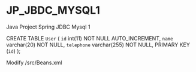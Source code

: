 # JP_JBDC_MYSQL1
Java Project Spring JDBC Mysql 1


 CREATE TABLE `User` (
  `id` int(11) NOT NULL AUTO_INCREMENT,
  `name` varchar(20) NOT NULL,
  `telephone` varchar(255) NOT NULL,
  PRIMARY KEY (`id`)
);


Modify /src/Beans.xml
<property name="url" value="jdbc:mysql://HOST:3306/DB"/>
<property name="username" value="user"/>
<property name="password" value="password"/>
